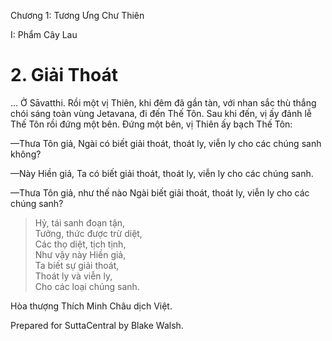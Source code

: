  

Chương 1: Tương Ưng Chư Thiên

I: Phẩm Cây Lau

# 2\. Giải Thoát

… Ở Sāvatthi. Rồi một vị Thiên, khi đêm đã gần tàn, với nhan sắc thù thắng chói sáng toàn vùng Jetavana, đi đến Thế Tôn. Sau khi đến, vị ấy đảnh lễ Thế Tôn rồi đứng một bên. Ðứng một bên, vị Thiên ấy bạch Thế Tôn:

—Thưa Tôn giả, Ngài có biết giải thoát, thoát ly, viễn ly cho các chúng sanh không?

—Này Hiền giả, Ta có biết giải thoát, thoát ly, viễn ly cho các chúng sanh.

—Thưa Tôn giả, như thế nào Ngài biết giải thoát, thoát ly, viễn ly cho các chúng sanh?

> Hỷ, tái sanh đoạn tận,  
> Tưởng, thức được trừ diệt,  
> Các thọ diệt, tịch tịnh,  
> Như vậy này Hiền giả,  
> Ta biết sự giải thoát,  
> Thoát ly và viễn ly,  
> Cho các loại chúng sanh.

Hòa thượng Thích Minh Châu dịch Việt.

Prepared for SuttaCentral by Blake Walsh.